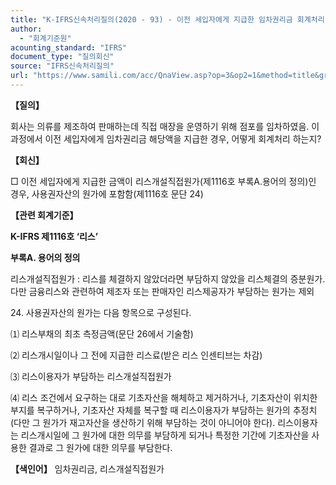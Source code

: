 ```yaml
---
title: "K-IFRS신속처리질의(2020 - 93) - 이전 세입자에게 지급한 임차권리금 회계처리"
author:
  - "회계기준원"
acounting_standard: "IFRS"
document_type: "질의회신"
source: "IFRS신속처리질의"
url: "https://www.samili.com/acc/QnaView.asp?op=3&op2=1&method=title&group=2124-15;1&orgcode=3&searchword=&page=25&code=K%2DIFRS%EC%8B%A0%EC%86%8D%EC%B2%98%EB%A6%AC%EC%A7%88%EC%9D%98%2D93%3A202012"
---
```

**【질의】**

  

회사는 의류를 제조하여 판매하는데 직접 매장을 운영하기 위해 점포를 임차하였음. 이 과정에서 이전 세입자에게 임차권리금 해당액을 지급한 경우, 어떻게 회계처리 하는지?

  
  

**【회신】**

  

□ 이전 세입자에게 지급한 금액이 리스개설직접원가(제1116호 부록A.용어의 정의)인 경우, 사용권자산의 원가에 포함함(제1116호 문단 24)

  
  

**【관련 회계기준】**

  

**K-IFRS 제1116호 ‘리스’**

  

**부록A. 용어의 정의**

  

리스개설직접원가 : 리스를 체결하지 않았더라면 부담하지 않았을 리스체결의 증분원가. 다만 금융리스와 관련하여 제조자 또는 판매자인 리스제공자가 부담하는 원가는 제외

  

24\. 사용권자산의 원가는 다음 항목으로 구성된다.

⑴ 리스부채의 최초 측정금액(문단 26에서 기술함)

⑵ 리스개시일이나 그 전에 지급한 리스료(받은 리스 인센티브는 차감)

⑶ 리스이용자가 부담하는 리스개설직접원가

⑷ 리스 조건에서 요구하는 대로 기초자산을 해체하고 제거하거나, 기초자산이 위치한 부지를 복구하거나, 기초자산 자체를 복구할 때 리스이용자가 부담하는 원가의 추정치(다만 그 원가가 재고자산을 생산하기 위해 부담하는 것이 아니어야 한다). 리스이용자는 리스개시일에 그 원가에 대한 의무를 부담하게 되거나 특정한 기간에 기초자산을 사용한 결과로 그 원가에 대한 의무를 부담한다.

  
  

**【색인어】** 임차권리금, 리스개설직접원가
